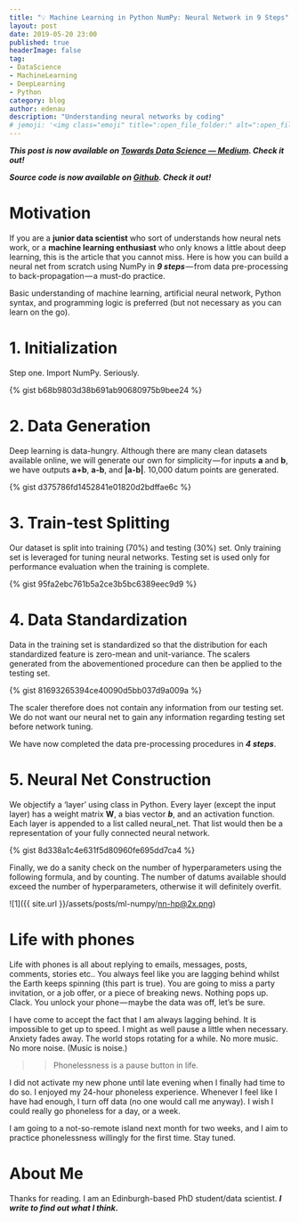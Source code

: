 ```yaml
---
title: "️💡 Machine Learning in Python NumPy: Neural Network in 9 Steps"
layout: post
date: 2019-05-20 23:00
published: true
headerImage: false
tag:
- DataScience
- MachineLearning
- DeepLearning
- Python
category: blog
author: edenau
description: "Understanding neural networks by coding"
# jemoji: '<img class="emoji" title=":open_file_folder:" alt=":open_file_folder:" src="https://assets.github.com/images/icons/emoji/unicode/1f5c2.png" height="20" width="20" align="absmiddle">'
---
```


***This post is now available on <a href="https://towardsdatascience.com/machine-learning-in-python-numpy-neural-network-in-9-steps-eafd0db25906" target="_blank">Towards Data Science — Medium</a>. Check it out!***

***Source code is now available on <a href="https://github.com/edenau/ML-in-NumPy/blob/master/neural-net.ipynb" target="_blank">Github</a>. Check it out!***

# Motivation

If you are a **junior data scientist** who sort of understands how neural nets work, or a **machine learning enthusiast** who only knows a little about deep learning, this is the article that you cannot miss. Here is how you can build a neural net from scratch using NumPy in ***9 steps*** — from data pre-processing to back-propagation — a must-do practice.

Basic understanding of machine learning, artificial neural network, Python syntax, and programming logic is preferred (but not necessary as you can learn on the go).

<div class="breaker"></div> <a id="1"></a>

# 1. Initialization

Step one. Import NumPy. Seriously.

{% gist b68b9803d38b691ab90680975b9bee24 %}

# 2. Data Generation

Deep learning is data-hungry. Although there are many clean datasets available online, we will generate our own for simplicity — for inputs **a** and **b**, we have outputs **a+b**, **a-b**, and **\|a-b\|**. 10,000 datum points are generated.

{% gist d375786fd1452841e01820d2bdffae6c %}


# 3. Train-test Splitting

Our dataset is split into training (70%) and testing (30%) set. Only training set is leveraged for tuning neural networks. Testing set is used only for performance evaluation when the training is complete.

{% gist 95fa2ebc761b5a2ce3b5bc6389eec9d9 %}

# 4. Data Standardization

Data in the training set is standardized so that the distribution for each standardized feature is zero-mean and unit-variance. The scalers generated from the abovementioned procedure can then be applied to the testing set.

{% gist 81693265394ce40090d5bb037d9a009a %}

The scaler therefore does not contain any information from our testing set. We do not want our neural net to gain any information regarding testing set before network tuning.

We have now completed the data pre-processing procedures in ***4 steps***.

<div class="breaker"></div> <a id="2"></a>

# 5. Neural Net Construction

We objectify a ‘layer’ using class in Python. Every layer (except the input layer) has a weight matrix **W**, a bias vector ***b***, and an activation function. Each layer is appended to a list called neural_net. That list would then be a representation of your fully connected neural network.

{% gist 8d338a1c4e631f5d80960fe695dd7ca4 %}

Finally, we do a sanity check on the number of hyperparameters using the following formula, and by counting. The number of datums available should exceed the number of hyperparameters, otherwise it will definitely overfit.

![1]({{ site.url }}/assets/posts/ml-numpy/nn-hp@2x.png)

<div class="breaker"></div> <a id="3"></a>

# Life with phones

Life with phones is all about replying to emails, messages, posts, comments, stories etc.. You always feel like you are lagging behind whilst the Earth keeps spinning (this part is true). You are going to miss a party invitation, or a job offer, or a piece of breaking news. Nothing pops up. Clack. You unlock your phone — maybe the data was off, let’s be sure.

I have come to accept the fact that I am always lagging behind. It is impossible to get up to speed. I might as well pause a little when necessary. Anxiety fades away. The world stops rotating for a while. No more music. No more noise. (Music is noise.)

>>Phonelessness is a pause button in life.

I did not activate my new phone until late evening when I finally had time to do so. I enjoyed my 24-hour phoneless experience. Whenever I feel like I have had enough, I turn off data (no one would call me anyway). I wish I could really go phoneless for a day, or a week.

I am going to a not-so-remote island next month for two weeks, and I aim to practice phonelessness willingly for the first time. Stay tuned.



<div class="breaker"></div> <a id="4"></a>

# About Me

Thanks for reading. I am an Edinburgh-based PhD student/data scientist. ***I write to find out what I think.***
